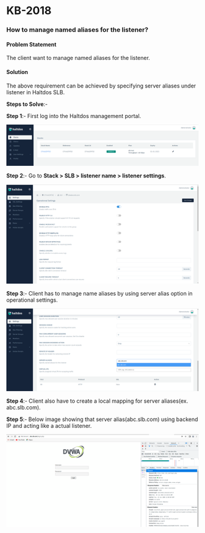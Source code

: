 # KB-2018

### **How to manage named aliases for the listener**?

#### **Problem Statement**

The client want to manage named aliases for the listener.

#### **Solution**

The above requirement can be achieved by specifying server aliases under listener in Haltdos SLB.

**Steps to Solve**:-

**Step 1**:- First log into the Haltdos management portal.

![](/img/adc/kb/adc18.1.png)

**Step 2**:- Go to **Stack > SLB > listener name > listener settings**.

![](/img/adc/kb/adc18.2.png)

**Step 3**:- Client has to manage name aliases by using server alias option in operational settings.

![](/img/adc/kb/adc18.3.png)

**Step 4**:- Client also have to create a local mapping for server aliases(ex. abc.slb.com).

**Step 5**:- Below image showing that server alias(abc.slb.com) using backend IP and acting like a actual listener.

![](/img/adc/kb/adc18.4.png)